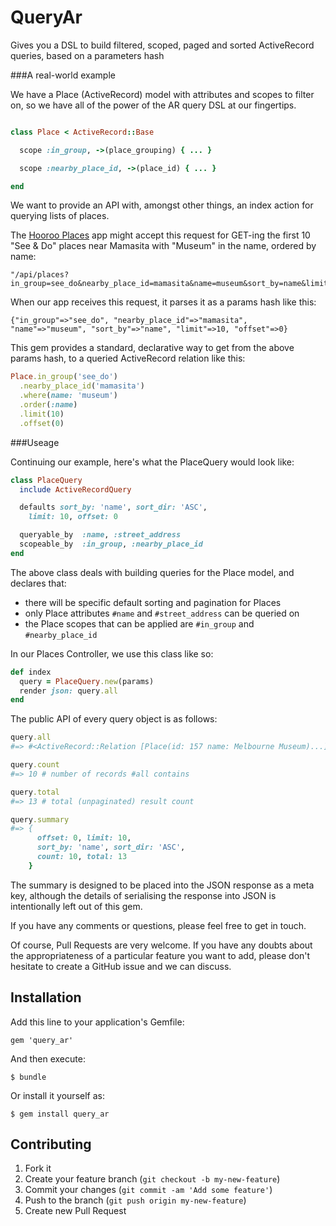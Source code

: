 # QueryAr

Gives you a DSL to build filtered, scoped, paged and sorted ActiveRecord queries, based on a parameters hash

###A real-world example

We have a Place (ActiveRecord) model with attributes and scopes to filter on, so we have all of the power of the AR query DSL at our fingertips.

```ruby

class Place < ActiveRecord::Base

  scope :in_group, ->(place_grouping) { ... }

  scope :nearby_place_id, ->(place_id) { ... }

end
```

We want to provide an API with, amongst other things, an index action for querying lists of places.

The [Hooroo Places](http://places.hooroo.com) app might accept this request for GET-ing the first 10 "See & Do" places near Mamasita with "Museum" in the name, ordered by name:

```
"/api/places?in_group=see_do&nearby_place_id=mamasita&name=museum&sort_by=name&limit=10&offset=0"
```

When our app receives this request, it parses it as a params hash like this:

```
{"in_group"=>"see_do", "nearby_place_id"=>"mamasita", "name"=>"museum", "sort_by"=>"name", "limit"=>10, "offset"=>0}
```

This gem provides a standard, declarative way to get from the above params hash, to a queried ActiveRecord relation like this:

```ruby
Place.in_group('see_do')
  .nearby_place_id('mamasita')
  .where(name: 'museum')
  .order(:name)
  .limit(10)
  .offset(0)
```

###Useage

Continuing our example, here's what the PlaceQuery would look like:

```ruby
class PlaceQuery
  include ActiveRecordQuery

  defaults sort_by: 'name', sort_dir: 'ASC',
    limit: 10, offset: 0

  queryable_by  :name, :street_address
  scopeable_by  :in_group, :nearby_place_id
end
```

The above class deals with building queries for the Place model, and declares that:

* there will be specific default sorting and pagination for Places
* only Place attributes ```#name``` and ```#street_address``` can be queried on
* the Place scopes that can be applied are ```#in_group``` and ```#nearby_place_id```

In our Places Controller, we use this class like so:

```ruby
def index
  query = PlaceQuery.new(params)
  render json: query.all
end
```

The public API of every query object is as follows:

```ruby
query.all
#=> #<ActiveRecord::Relation [Place(id: 157 name: Melbourne Museum)...]>

query.count
#=> 10 # number of records #all contains

query.total
#=> 13 # total (unpaginated) result count

query.summary
#=> {
      offset: 0, limit: 10,
      sort_by: 'name', sort_dir: 'ASC',
      count: 10, total: 13
    }
```

The summary is designed to be placed into the JSON response as a meta key, although the details of serialising the response into JSON is intentionally left out of this gem.

If you have any comments or questions, please feel free to get in touch.

Of course, Pull Requests are very welcome. If you have any doubts about the appropriateness of a particular feature you want to add, please don't hesitate to create a GitHub issue and we can discuss.

## Installation

Add this line to your application's Gemfile:

    gem 'query_ar'

And then execute:

    $ bundle

Or install it yourself as:

    $ gem install query_ar

## Contributing

1. Fork it
2. Create your feature branch (`git checkout -b my-new-feature`)
3. Commit your changes (`git commit -am 'Add some feature'`)
4. Push to the branch (`git push origin my-new-feature`)
5. Create new Pull Request
